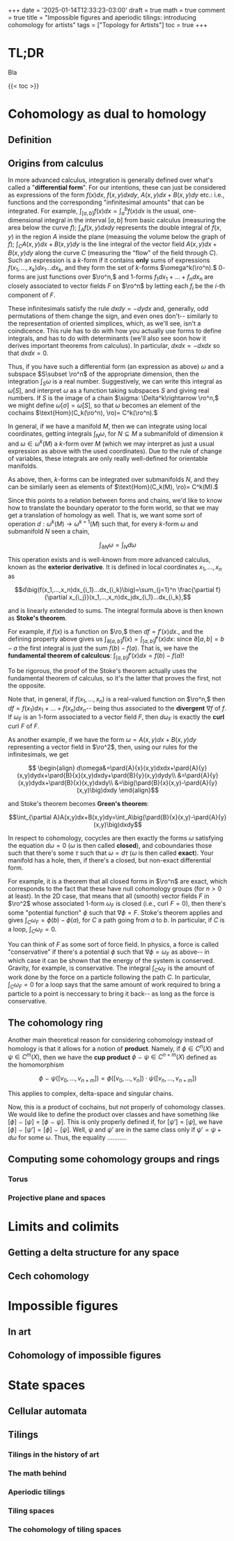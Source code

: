 +++
date = '2025-01-14T12:33:23-03:00'
draft = true
math = true
comment = true
title = "Impossible figures and aperiodic tilings: introducing cohomology for artists"
tags = ["Topology for Artists"]
toc = true
+++

# TL;DR

Bla


{{< toc >}}

# Cohomology as dual to homology

## Definition

## Origins from calculus

In more advanced calculus, integration is generally defined over what's called a "**differential form**". For our intentions, these can just be considered as expressions of the form $f(x)dx$, $f(x,y)dxdy,$ $A(x,y)dx + B(x,y)dy$ etc.: i.e., functions and the corresponding "infinitesimal amounts" that can be integrated. For example, $\int_{[a,b]}f(x)dx=\int_a^b f(x)dx$ is the usual, one-dimensional integral in the interval $[a,b]$ from basic calculus (measuring the area below the curve $f$); $\int_A f(x,y)dxdy$ represents the double integral of $f(x,y)$ in the region $A$ inside the plane (measuing the volume below the graph of $f$); $\int_C A(x,y)dx+B(x,y)dy$ is the line integral of the vector field $A(x,y)dx + B(x,y)dy$ along the curve $C$ (measuring the "flow" of the field through $C$). Such an expression is a $k$-form if it contains **only** sums of expressions $f(x_1,...,x_k)dx_1...dx_k,$  and they form the set of $k$-forms $\omega^k(\ro^n).$ $0$- forms are just functions over $\ro^n,$ and $1$-forms $f_1dx_1+...+f_ndx_n$ are closely associated to vector fields $F$ on $\ro^n$ by letting each $f_i$ be the $i$-th component of $F.$

These infinitesimals satisfy the rule $dxdy=-dydx$ and, generally, odd permutations of them change the sign, and even ones don't-- similarly to the representation of oriented simplices, which, as we'll see, isn't a coindicence. This rule has to do with how you actually use forms to define integrals, and has to do with determinants (we'll also see soon how it derives important theorems from calculus). In particular, $dxdx=-dxdx$ so that $dxdx=0.$

Thus, if you have such a differential form (an expression as above) $\omega$ and a subspace $S\subset \ro^n$ of the appropriate dimension, then the integration $\int_S \omega$ is a real number. Suggestively, we can write this integral as $\omega[S],$ and interpret $\omega$ as a function taking subspaces $S$ and giving real numbers. If $S$ is the image of a chain $\sigma: \Delta^k\rightarrow \ro^n,$ we might define $\omega[\sigma]=\omega[S],$ so that $\omega$ becomes an element of the cochains $\text{Hom}(C_k(\ro^n), \ro)= C^k(\ro^n).$

In general, if we have a manifold $M,$ then we can integrate using local coordinates, getting integrals $\int_N\omega,$ for $N\subseteq M$ a submanifold of dimension $k$ and $\omega\in \omega^k(M)$ a $k$-form over $M$ (which we may interpret as just a usual expression as above with the used coordinates). Due to the rule of change of variables, these integrals are only really well-defined for orientable manifolds. 

As above, then, $k$-forms can be integrated over submanifolds $N,$ and they can be similarly seen as elements of $\text{Hom}(C_k(M), \ro)= C^k(M).$

Since this points to a relation between forms and chains, we'd like to know how to translate the boundary operator to the form world, so that we may get a translation of homology as well. That is, we want some sort of operation $d:\omega^k(M)\rightarrow \omega^{k+1}(M)$ such that, for every $k$-form $\omega$ and submanifold $N$ seen a chain, 

$$\int_{\partial N}\omega=\int_N d\omega$$

This operation exists and is well-known from more advanced calculus, known as the **exterior derivative**. It is defined in local coordinates $x_1,...,x_n$ as 

$$d\big(f(x_1,...,x_n)dx_{i_1}...dx_{i_k}\big)=\sum_{j=1}^n \frac{\partial f}{\partial x_{i_j}}(x_1,...,x_n)dx_jdx_{i_1}...dx_{i_k},$$ 

and is linearly extended to sums. The integral formula above is then known as **Stoke's theorem**.

For example, if $f(x)$ is a function on $\ro,$ then $df=f'(x)dx.,$ and the defining property above gives us $\int_{\partial[a,b]}f(x)=\int_{[a,b]}f'(x)dx$: since $\partial[a,b]=b-a$ the first integral is just the sum $f(b)-f(a).$ That is, we have the **fundamental theorem of calculcus**: $\int_{[a,b]}f'(x)dx=f(b)-f(a)$!

To be rigorous, the proof of the Stoke's theorem actually uses the fundamental theorem of calculus, so it's the latter that proves the first, not the opposite.

Note that, in general, if $f(x_1,...,x_n)$ is a real-valued function on $\ro^n,$ then $df=f(x_1)dx_1+...+f(x_n)dx_n$-- being thus associated to the **divergent** $\nabla f$ of $f.$ If $\omega_F$ is an 1-form associated to a vector field $F$, then $d\omega_F$ is exactly the **curl** $\text{curl}\,\,F$ of $F.$

As another example, if we have the form $\omega=A(x,y)dx + B(x,y)dy$ representing a vector field in $\ro^2$, then, using our rules for the infinitesimals, we get

$$
\begin{align}
d\omega&=\pard{A}{x}(x,y)dxdx+\pard{A}{y}(x,y)dydx+\pard{B}{x}(x,y)dxdy+\pard{B}{y}(x,y)dydy\\
&=\pard{A}{y}(x,y)dydx+\pard{B}{x}(x,y)dxdy\\
&=\big(\pard{B}{x}(x,y)-\pard{A}{y}(x,y)\big)dxdy
\end{align}$$

and Stoke's theorem becomes **Green's theorem**:

$$\int_{\partial A}A(x,y)dx+B(x,y)dy=\int_A\big(\pard{B}{x}(x,y)-\pard{A}{y}(x,y)\big)dxdy$$

In respect to cohomology, cocycles are then exactly the forms $\omega$ satisfying the equation $d\omega=0$ ($\omega$ is then called **closed**), and coboundaries those such that there's some $\tau$ such that $\omega = d\tau$ ($\omega$ is then called **exact**). Your manifold has a hole, then, if there's a closed, but non-exact differential form.

For example, it is a theorem that all closed forms in $\ro^n$ are exact, which corresponds to the fact that these have null cohomology groups (for $n>0$ at least). In the 2D case, that means that all (smooth) vector fields $F$ in $\ro^2$ whose associated 1-form $\omega_F$ is closed (i.e., $\text{curl}\,\, F=0$), then there's some "potential function" $\phi$ such that $\nabla \phi = F.$ Stoke's theorem applies and gives $\int_C\omega_F=\phi(b)-\phi(a),$ for $C$ a path going from $a$ to $b.$ In particular, if $C$ is a loop, $\int_C\omega_F=0.$

You can think of $F$ as some sort of force field. In physics, a force is called "conservative" if there's a potential $\phi$ such that $\nabla \phi = \omega_F$ as above-- in which case it can be shown that the energy of the system is conserved. Gravity, for example, is conservative. The integral $\int_C\omega_F$ is the amount of work done by the force on a particle following the path $C.$ In particular, $\int_C\omega_F=0$ for a loop says that the same amount of work required to bring a particle to a point is neccessary to bring it back-- as long as the force is conservative.

## The cohomology ring

Another main theoretical reason for considering cohomology instead of homology is that it allows for a notion of **product**. Namely, if $\phi\in C^{n}(X)$ and $\psi\in C^{m}(X),$ then we have the **cup product** $\phi\smile\psi\in C^{n+m}(X)$ defined as the homomorphism

$$\phi\smile\psi([v_0,...,v_{n+m}])=\phi([v_0,...,v_n])\cdot \psi([v_n,...,v_{n+m}])$$

This applies to complex, delta-space and singular chains.

Now, this is a product of cochains, but not properly of cohomology classes. We would like to define the product over classes and have something like $[\phi]\smile [\psi]=[\phi\smile\psi].$ This is only properly defined if, for $[\psi']=[\psi],$ we have $[\phi]\smile [\psi']=[\phi]\smile [\psi].$ Well, $\psi$ and $\psi'$ are in the same class only if $\psi'=\psi+d\omega$ for some $\omega.$ Thus, the equality ...........

## Computing some cohomology groups and rings

### Torus

### Projective plane and spaces


# Limits and colimits

## Getting a delta structure for any space

## Cech cohomology

# Impossible figures

## In art

## Cohomology of impossible figures

# State spaces

## Cellular automata

## Tilings

### Tilings in the history of art

### The math behind

### Aperiodic tilings

### Tiling spaces

### The cohomology of tiling spaces
